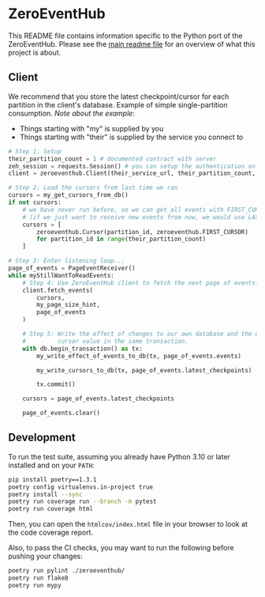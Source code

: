 # ZeroEventHub

This README file contains information specific to the Python port of the ZeroEventHub.
Please see the [main readme file](../../README.md) for an overview of what this project is about.

## Client

We recommend that you store the latest checkpoint/cursor for each partition in the client's
database. Example of simple single-partition consumption. *Note about the example*:

* Things starting with "my" is supplied by you
* Things starting with "their" is supplied by the service you connect to

```python
# Step 1: Setup
their_partition_count = 1 # documented contract with server
zeh_session = requests.Session() # you can setup the authentication on the session
client = zeroeventhub.Client(their_service_url, their_partition_count, zeh_session)

# Step 2: Load the cursors from last time we ran
cursors = my_get_cursors_from_db()
if not cursors:
    # we have never run before, so we can get all events with FIRST_CURSOR
    # (if we just want to receive new events from now, we would use LAST_CURSOR)
    cursors = [
        zeroeventhub.Cursor(partition_id, zeroeventhub.FIRST_CURSOR)
        for partition_id in range(their_partition_count)
    ]

# Step 3: Enter listening loop...
page_of_events = PageEventReceiver()
while myStillWantToReadEvents:
    # Step 4: Use ZeroEventHub client to fetch the next page of events.
    client.fetch_events(
        cursors,
        my_page_size_hint,
        page_of_events
    )

    # Step 5: Write the effect of changes to our own database and the updated
    #         cursor value in the same transaction.
    with db.begin_transaction() as tx:
        my_write_effect_of_events_to_db(tx, page_of_events.events)

        my_write_cursors_to_db(tx, page_of_events.latest_checkpoints)

        tx.commit()

    cursors = page_of_events.latest_checkpoints

    page_of_events.clear()
```

## Development

To run the test suite, assuming you already have Python 3.10 or later installed and on your `PATH`:
```sh
pip install poetry==1.3.1
poetry config virtualenvs.in-project true
poetry install --sync
poetry run coverage run --branch -m pytest
poetry run coverage html
```

Then, you can open the `htmlcov/index.html` file in your browser to look at the code coverage report.

Also, to pass the CI checks, you may want to run the following before pushing your changes:

```sh
poetry run pylint ./zeroeventhub/
poetry run flake8
poetry run mypy
```
